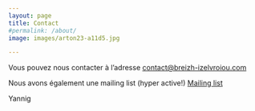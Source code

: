 ```yaml
---
layout: page
title: Contact
#permalink: /about/
image: images/arton23-a11d5.jpg

---
```

Vous pouvez nous contacter à l’adresse <contact@breizh-izelvroiou.com>

Nous avons également une mailing list (hyper active!)
[Mailing list](http://lists.breizh-izelvroiou.com/listinfo.cgi/bzh-iv-breizh-izelvroiou.com)


Yannig